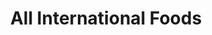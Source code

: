 ---
title: "All International Foods"
url: /grand-forks/all-international-foods/
shop: Supermarkt
---